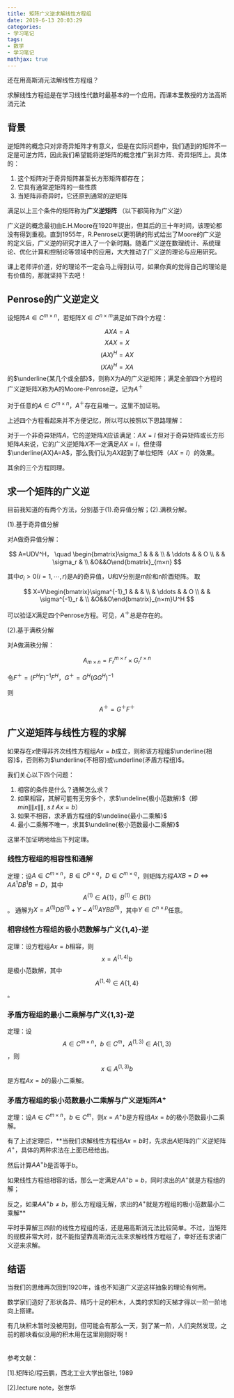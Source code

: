 ```yaml
---
title: 矩阵广义逆求解线性方程组 
date: 2019-6-13 20:03:29
categories: 
- 学习笔记
tags: 
- 数学
- 学习笔记
mathjax: true
---
```

还在用高斯消元法解线性方程组？
<!--more-->

求解线性方程组是在学习线性代数时最基本的一个应用。而课本里教授的方法高斯消元法

## 背景
逆矩阵的概念只对非奇异矩阵才有意义，但是在实际问题中，我们遇到的矩阵不一定是可逆方阵，因此我们希望能将逆矩阵的概念推广到非方阵、奇异矩阵上。具体的：

1. 这个矩阵对于奇异矩阵甚至长方形矩阵都存在；
2. 它具有通常逆矩阵的一些性质
3. 当矩阵非奇异时，它还原到通常的逆矩阵

满足以上三个条件的矩阵称为**广义逆矩阵**
（以下都简称为广义逆）

广义逆的概念最初由E.H.Moore在1920年提出，但其后的三十年时间，该理论都没有得到重视。直到1955年，R.Penrose以更明确的形式给出了Moore的广义逆的定义后，广义逆的研究才进入了一个新时期。随着广义逆在数理统计、系统理论、优化计算和控制论等领域中的应用，大大推动了广义逆的理论与应用研究。

课上老师评价道，好的理论不一定会马上得到认可，如果你真的觉得自己的理论是有价值的，那就坚持下去吧！

## Penrose的广义逆定义
设矩阵$A\in C^{m×n}$，若矩阵$X\in C^{n×m}$满足如下四个方程：

$$ AXA=A \tag {i} $$ $$ XAX=X \tag {ii} $$ $$ (AX)^H=AX \tag {iii} $$ $$ (XA)^H=XA \tag {iv} $$
的$\underline{某几个或全部}$，则称X为A的广义逆矩阵；满足全部四个方程的广义逆矩阵X称为A的Moore-Penrose逆，记为$A^＋$

对于任意的$A\in C^{m×n}$，$A^＋$存在且唯一。这里不加证明。

上述四个方程看起来并不方便记忆，所以可以按照以下思路理解：

对于一个非奇异矩阵$A$，它的逆矩阵$X$应该满足：$AX=I$
但对于奇异矩阵或长方形矩阵$A$来说，它的广义逆矩阵$X$不一定满足$AX=I$，但使得$\underline{AX}A=A$，那么我们认为$AX$起到了单位矩阵（$AX=I$）的效果。

其余的三个方程同理。

## 求一个矩阵的广义逆
目前我知道的有两个方法，分别基于(1).奇异值分解；(2).满秩分解。

(1).基于奇异值分解

对A做奇异值分解：

$$ A=UDV^H， \quad \begin{bmatrix}\sigma_1 &  &  & \\  & \ddots  & & O \\  &  & \sigma_r & \\ &O&&O\end{bmatrix}_{m×n} $$

其中$\sigma_i >0(i=1,\cdots,r)$是A的奇异值，U和V分别是m阶和n阶酉矩阵。
取

$$ X=V\begin{bmatrix}\sigma^{-1}_1 &  &  & \\  & \ddots  & & O \\  &  & \sigma^{-1}_r & \\ &O&&O\end{bmatrix}_{n×m}U^H $$

可以验证$X$满足四个Penrose方程。可见，$A^＋$总是存在的。

(2).基于满秩分解

对A做满秩分解：

$$ A_{m×n}=F^{m×r}_r×G^{r×n}_r $$

令$F^＋=(F^HF)^{-1}F^H，G^＋=G^H(GG^H)^{-1}$

则

$$A^{＋}=G^{＋}F^{＋}$$

## 广义逆矩阵与线性方程的求解
如果存在$x$使得非齐次线性方程组$Ax=b$成立，则称该方程组$\underline{相容}$，否则称为$\underline{不相容}或\underline{矛盾方程组}$。

我们关心以下四个问题：

1. 相容的条件是什么？通解怎么求？
2. 如果相容，其解可能有无穷多个，求$\undeline{极小范数解}$（即$min\|\|x\|\|,\ s.t\ Ax=b$）
3. 如果不相容，求矛盾方程组的$\undeline{最小二乘解}$
4. 最小二乘解不唯一，求其$\undeline{极小范数最小二乘解}$

这里不加证明地给出下列定理。

### 线性方程组的相容性和通解
定理：设$A\in C^{m×n}，B\in C^{p×q}，D\in C^{m×q}$，则矩阵方程$AXB=D\Leftrightarrow AA^{1}DB^{1}B=D$，其中$$A^{(1)}\in A\{1\}，B^{(1)}\in B\{1\}$$。
通解为$X=A^{(1)}DB^{(1)}+Y-A^{(1)}AYBB^{(1)}$，其中$Y\in C^{n×p}$任意。

### 相容线性方程组的极小范数解与广义{1,4}-逆
定理：设方程组$Ax=b$相容，则$$ x=A^{(1,4)}b $$是极小范数解，其中$$A^{(1,4)}\in A\{1,4\}$$。

### 矛盾方程组的最小二乘解与广义{1,3}-逆
定理：设$$A\in C^{m×n}，b\in C^{m}，A^{(1,3)}\in A\{1,3\}$$，则$$x\in A^{(1,3)}b$$是方程$Ax=b$的最小二乘解。

### 矛盾方程组的极小范数最小二乘解与广义逆矩阵$A^+$
定理：设$A\in C^{m×n}，b\in C^{m}$，则$x=A^+b$是方程组$Ax=b$的极小范数最小二乘解。


有了上述定理后，**当我们求解线性方程组$Ax=b$时，先求出$A$矩阵的广义逆矩阵$A^+$，具体的两种求法在上面已经给出。

然后计算$AA^+b$是否等于$b$。

如果线性方程组相容的话，那么一定满足$AA^+b=b$，同时求出的$A^+$就是方程组的解；

反之，如果$AA^+b\neq b$，那么方程组无解，求出的$A^+$就是方程组的极小范数最小二乘解**

平时手算解三四阶的线性方程组的话，还是用高斯消元法比较简单。不过，当矩阵的规模非常大时，就不能指望靠高斯消元法来求解线性方程组了，幸好还有求诸广义逆来求解。

## 结语
当我们的思绪再次回到1920年，谁也不知道广义逆这样抽象的理论有何用。

数学家们造好了形状各异、精巧十足的积木，人类的求知的天梯才得以一阶一阶地向上搭建。

有几块积木暂时没被用到，但可能会有那么一天，到了某一阶，人们突然发现，之前的那块看似没用的积木用在这里刚刚好啊！
<br/>
<br/>
<br/>
参考文献：

[1].矩阵论/程云鹏，西北工业大学出版社, 1989

[2].lecture note，张世华